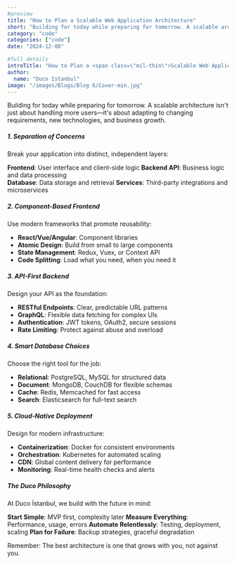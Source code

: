 ```yaml
---
#preview
title: "How to Plan a Scalable Web Application Architecture"
short: "Building for today while preparing for tomorrow. A scalable architecture isn't just about handling more users—it's about adapting to changing requirements, new technologies, and business growth."
category: "code"
categories: ["code"]
date: "2024-12-08"

#full details
introTitle: "How to Plan a <span class=\"mil-thin\">Scalable Web Application</span> Architecture"
author: 
  name: "Duco Istanbul"
image: "/images/Blogs/Blog 6/Cover-min.jpg"
---
```


Building for today while preparing for tomorrow. A scalable architecture isn't just about handling more users—it's about adapting to changing requirements, new technologies, and business growth.

##### 1. Separation of Concerns

Break your application into distinct, independent layers:

**Frontend**: User interface and client-side logic
**Backend API**: Business logic and data processing  
**Database**: Data storage and retrieval
**Services**: Third-party integrations and microservices

##### 2. Component-Based Frontend

Use modern frameworks that promote reusability:

- **React/Vue/Angular**: Component libraries
- **Atomic Design**: Build from small to large components
- **State Management**: Redux, Vuex, or Context API
- **Code Splitting**: Load what you need, when you need it

##### 3. API-First Backend

Design your API as the foundation:

- **RESTful Endpoints**: Clear, predictable URL patterns
- **GraphQL**: Flexible data fetching for complex UIs
- **Authentication**: JWT tokens, OAuth2, secure sessions
- **Rate Limiting**: Protect against abuse and overload

##### 4. Smart Database Choices

Choose the right tool for the job:

- **Relational**: PostgreSQL, MySQL for structured data
- **Document**: MongoDB, CouchDB for flexible schemas
- **Cache**: Redis, Memcached for fast access
- **Search**: Elasticsearch for full-text search

##### 5. Cloud-Native Deployment

Design for modern infrastructure:

- **Containerization**: Docker for consistent environments
- **Orchestration**: Kubernetes for automated scaling
- **CDN**: Global content delivery for performance
- **Monitoring**: Real-time health checks and alerts

##### The Duco Philosophy

At Duco İstanbul, we build with the future in mind:

**Start Simple**: MVP first, complexity later
**Measure Everything**: Performance, usage, errors
**Automate Relentlessly**: Testing, deployment, scaling
**Plan for Failure**: Backup strategies, graceful degradation

Remember: The best architecture is one that grows with you, not against you.